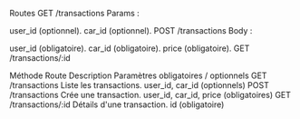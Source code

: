 Routes
GET /transactions
Params :

user_id (optionnel).
car_id (optionnel).
POST /transactions
Body :

user_id (obligatoire).
car_id (obligatoire).
price (obligatoire).
GET /transactions/:id

Méthode	Route	Description	Paramètres obligatoires / optionnels
GET	/transactions	Liste les transactions.	user_id, car_id (optionnels)
POST	/transactions	Crée une transaction.	user_id, car_id, price (obligatoires)
GET	/transactions/:id	Détails d'une transaction.	id (obligatoire)